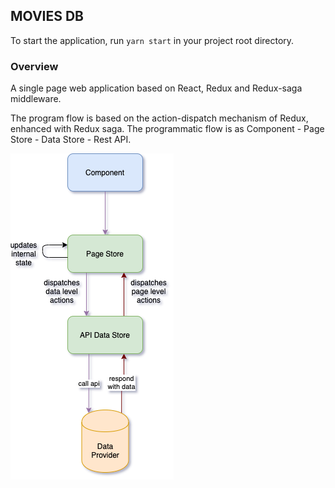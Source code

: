 ## MOVIES DB
To start the application, run
`yarn start`
in your project root directory.

### Overview

A single page web application based on React, Redux and Redux-saga middleware.

The program flow is based on the action-dispatch mechanism of Redux, enhanced with Redux saga.
The programmatic flow is as Component - Page Store - Data Store - Rest API.

![Program Flow](Program_Flow.png)

